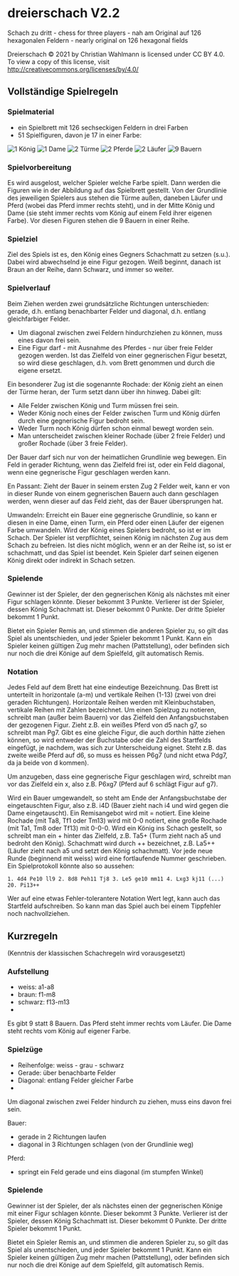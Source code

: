 # dreierschach V2.2
Schach zu dritt - chess for three players - nah am Original auf 126 hexagonalen Feldern - nearly original on 126 hexagonal fields

Dreierschach © 2021 by Christian Wahlmann is licensed under CC BY 4.0. To view a copy of this license, visit http://creativecommons.org/licenses/by/4.0/

## Vollständige Spielregeln
### Spielmaterial

- ein Spielbrett mit 126 sechseckigen Feldern in drei Farben 
- 51 Spielfiguren, davon je 17 in einer Farbe: 

![1 König](/white_king.svg "1 König") 
![1 Dame](/white_queen.svg "1 Dame")
![2 Türme](/white_rook.svg "2 Türme")
![2 Pferde](/white_knight.svg "2 Springer")
![2 Läufer](/white_bishop.svg "2 Läufer")
![9 Bauern](/white_pawn.svg "9 Bauern")

### Spielvorbereitung

Es wird ausgelost, welcher Spieler welche Farbe spielt. Dann werden die Figuren wie in der Abbildung auf das Spielbrett gestellt. Von der Grundlinie des jeweiligen Spielers aus stehen die Türme außen, daneben Läufer und Pferd (wobei das Pferd immer rechts steht), und in der Mitte König und Dame (sie steht immer rechts vom König auf einem Feld ihrer eigenen Farbe). Vor diesen Figuren stehen die 9 Bauern in einer Reihe.

### Spielziel

Ziel des Spiels ist es, den König eines Gegners Schachmatt zu setzen (s.u.). Dabei wird abwechselnd je eine Figur gezogen. Weiß beginnt, danach ist Braun an der Reihe, dann Schwarz, und immer so weiter.

### Spielverlauf

Beim Ziehen werden zwei grundsätzliche Richtungen unterschieden: gerade, d.h. entlang benachbarter Felder und diagonal, d.h. entlang gleichfarbiger Felder.
- Um diagonal zwischen zwei Feldern hindurchziehen zu können, muss eines davon frei sein. 
- Eine Figur darf - mit Ausnahme des Pferdes - nur über freie Felder gezogen werden. Ist das Zielfeld von einer gegnerischen Figur besetzt, so wird diese geschlagen, d.h. vom Brett genommen und durch die eigene ersetzt. 
      
Ein besonderer Zug ist die sogenannte Rochade: der König zieht an einen der Türme heran, der Turm setzt dann über ihn hinweg. Dabei gilt:
- Alle Felder zwischen König und Turm müssen frei sein. 
- Weder König noch eines der Felder zwischen Turm und König dürfen durch eine gegnerische Figur bedroht sein. 
- Weder Turm noch König dürfen schon einmal bewegt worden sein. 
- Man unterscheidet zwischen kleiner Rochade (über 2 freie Felder) und großer Rochade (über 3 freie Felder). 

Der Bauer darf sich nur von der heimatlichen Grundlinie weg bewegen. Ein Feld in gerader Richtung, wenn das Zielfeld frei ist, oder ein Feld diagonal, wenn eine gegnerische Figur geschlagen werden kann.

En Passant: Zieht der Bauer in seinem ersten Zug 2 Felder weit, kann er von in dieser Runde von einem gegnerischen Bauern auch dann geschlagen werden, wenn dieser auf das Feld zieht, das der Bauer übersprungen hat.

Umwandeln: Erreicht ein Bauer eine gegnerische Grundlinie, so kann er diesen in eine Dame, einen Turm, ein Pferd oder einen Läufer der eigenen Farbe umwandeln.
Wird der König eines Spielers bedroht, so ist er im Schach. Der Spieler ist verpflichtet, seinen König im nächsten Zug aus dem Schach zu befreien. Ist dies nicht möglich, wenn er an der Reihe ist, so ist er schachmatt, und das Spiel ist beendet. 
Kein Spieler darf seinen eigenen König direkt oder indirekt in Schach setzen.

### Spielende

Gewinner ist der Spieler, der den gegnerischen König als nächstes mit einer Figur schlagen könnte. Dieser bekommt 3 Punkte. 
Verlierer ist der Spieler, dessen König Schachmatt ist. Dieser bekommt 0 Punkte. 
Der dritte Spieler bekommt 1 Punkt.

Bietet ein Spieler Remis an, und stimmen die anderen Spieler zu, so gilt das Spiel als unentschieden, und jeder Spieler bekommt 1 Punkt.
Kann ein Spieler keinen gültigen Zug mehr machen (Pattstellung), oder befinden sich nur noch die drei Könige auf dem Spielfeld, gilt automatisch Remis.

### Notation

Jedes Feld auf dem Brett hat eine eindeutige Bezeichnung. Das Brett ist unterteilt in horizontale (a-m) und vertikale Reihen (1-13) (zwei von drei geraden Richtungen). Horizontale Reihen werden mit Kleinbuchstaben, vertikale Reihen mit Zahlen bezeichnet. 
Um einen Spielzug zu notieren, schreibt man (außer beim Bauern) vor das Zielfeld den Anfangsbuchstaben der gezogenen Figur. Zieht z.B. ein weißes Pferd von d5 nach g7, so schreibt man Pg7. Gibt es eine gleiche Figur, die auch dorthin hätte ziehen können, so wird entweder der Buchstabe oder die Zahl des Startfelds eingefügt, je nachdem, was sich zur Unterscheidung eignet. Steht z.B. das zweite weiße Pferd auf d6, so muss es heissen P6g7 (und nicht etwa Pdg7, da ja beide von d kommen).

Um anzugeben, dass eine gegnerische Figur geschlagen wird, schreibt man vor das Zielfeld ein x, also z.B. P6xg7 (Pferd auf 6 schlägt Figur auf g7).

Wird ein Bauer umgewandelt, so steht am Ende der Anfangsbuchstabe der eingetauschten Figur, also z.B. i4D (Bauer zieht nach i4 und wird gegen die Dame eingetauscht). Ein Remisangebot wird mit = notiert.
Eine kleine Rochade (mit Ta8, Tf1 oder Tm13) wird mit 0-0 notiert, eine große Rochade (mit Ta1, Tm8 oder Tf13) mit 0-0-0.
Wird ein König ins Schach gestellt, so schreibt man ein + hinter das Zielfeld, z.B. Ta5+ (Turm zieht nach a5 und bedroht den König). Schachmatt wird durch ++ bezeichnet, z.B. La5++ (Läufer zieht nach a5 und setzt den König schachmatt).
Vor jede neue Runde (beginnend mit weiss) wird eine fortlaufende Nummer geschrieben. Ein Spielprotokoll könnte also so aussehen:

    1. 4d4 Pe10 ll9 2. 8d8 Peh11 Tj8 3. Le5 ge10 mm11 4. Lxg3 kj11 (...) 20. Pi13++

Wer auf eine etwas Fehler-tolerantere Notation Wert legt, kann auch das Startfeld aufschreiben. So kann man das Spiel auch bei einem Tippfehler noch nachvollziehen. 

## Kurzregeln
(Kenntnis der klassischen Schachregeln wird vorausgesetzt)

### Aufstellung
- weiss: a1-a8 
- braun: f1-m8 
- schwarz: f13-m13 
- 
Es gibt 9 statt 8 Bauern. Das Pferd steht immer rechts vom Läufer. Die Dame steht rechts vom König auf eigener Farbe.

### Spielzüge
- Reihenfolge: weiss - grau - schwarz 
- Gerade: über benachbarte Felder 
- Diagonal: entlang Felder gleicher Farbe 
- 
Um diagonal zwischen zwei Felder hindurch zu  ziehen, muss eins davon frei sein.

Bauer:
- gerade in 2 Richtungen laufen 
- diagonal in 3 Richtungen schlagen (von der Grundlinie weg) 

Pferd:
- springt ein Feld gerade und eins diagonal (im stumpfen Winkel) 

### Spielende

Gewinner ist der Spieler, der als nächstes einen der gegnerischen Könige mit einer Figur schlagen könnte. Dieser bekommt 3 Punkte. 
Verlierer ist der Spieler, dessen König Schachmatt ist. Dieser bekommt 0 Punkte. 
Der dritte Spieler bekommt 1 Punkt.

Bietet ein Spieler Remis an, und stimmen die anderen Spieler zu, so gilt das Spiel als unentschieden, und jeder Spieler bekommt 1 Punkt.
Kann ein Spieler keinen gültigen Zug mehr machen (Pattstellung), oder befinden sich nur noch die drei Könige auf dem Spielfeld, gilt automatisch Remis.
